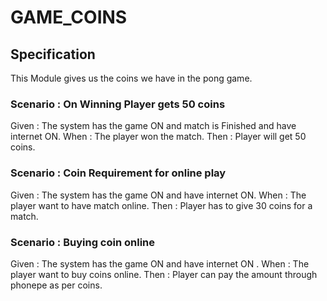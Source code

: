 # GAME_COINS

## Specification

This Module gives us the coins we have in the pong game.

### Scenario : On Winning Player gets 50 coins

Given : The system has the game ON and match is Finished and have internet ON.
When : The player won the match.
Then : Player will get 50 coins.

### Scenario : Coin Requirement for online play

Given : The system has the game ON and have internet ON.
When : The player want to have match online.
Then : Player has to give 30 coins for a match.

### Scenario : Buying coin online

Given : The system has the game ON and have internet ON .
When : The player want to buy coins online.
Then : Player can pay the amount through phonepe as per coins.

